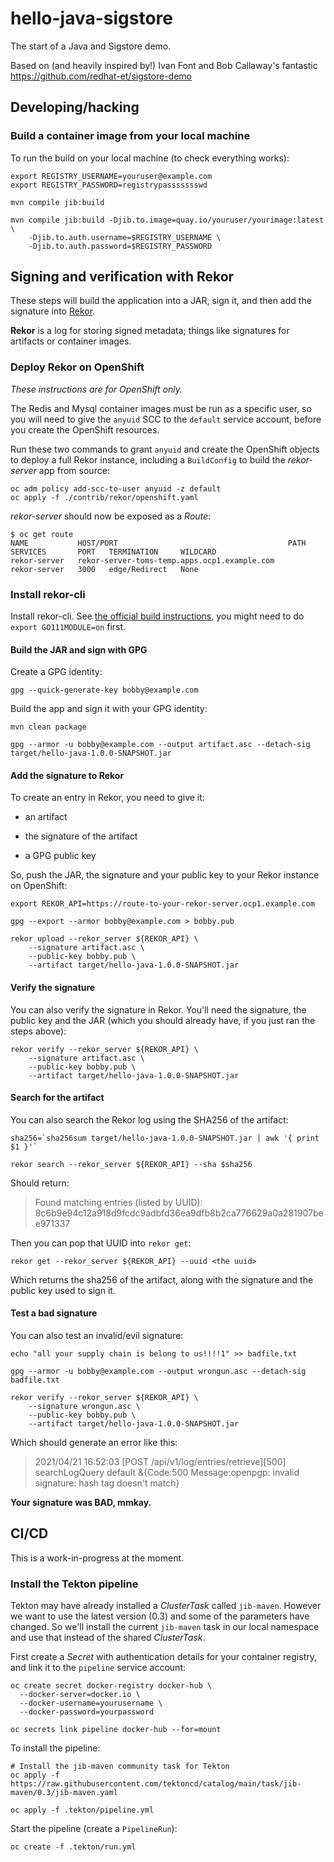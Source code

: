 # hello-java-sigstore

The start of a Java and Sigstore demo.

Based on (and heavily inspired by!) Ivan Font and Bob Callaway's fantastic <https://github.com/redhat-et/sigstore-demo>

## Developing/hacking

### Build a container image from your local machine

To run the build on your local machine (to check everything works):

    export REGISTRY_USERNAME=youruser@example.com
    export REGISTRY_PASSWORD=registrypassssssswd

    mvn compile jib:build

    mvn compile jib:build -Djib.to.image=quay.io/youruser/yourimage:latest \
        -Djib.to.auth.username=$REGISTRY_USERNAME \
        -Djib.to.auth.password=$REGISTRY_PASSWORD

## Signing and verification with Rekor

These steps will build the application into a JAR, sign it, and then add the signature into [Rekor][rekor].

**Rekor** is a log for storing signed metadata; things like signatures for artifacts or container images.

### Deploy Rekor on OpenShift

_These instructions are for OpenShift only._

The Redis and Mysql container images must be run as a specific user, so you will need to give the `anyuid` SCC to the `default` service account, before you create the OpenShift resources. 

Run these two commands to grant `anyuid` and create the OpenShift objects to deploy a full Rekor instance, including a `BuildConfig` to build the _rekor-server_ app from source:

    oc adm policy add-scc-to-user anyuid -z default
    oc apply -f ./contrib/rekor/openshift.yaml

_rekor-server_ should now be exposed as a _Route_:

    $ oc get route 
    NAME           HOST/PORT                                      PATH   SERVICES       PORT   TERMINATION     WILDCARD
    rekor-server   rekor-server-toms-temp.apps.ocp1.example.com          rekor-server   3000   edge/Redirect   None

### Install rekor-cli

Install rekor-cli. See [the official build instructions][cli], you might need to do `export GO111MODULE=on` first.

#### Build the JAR and sign with GPG

Create a GPG identity:

    gpg --quick-generate-key bobby@example.com

Build the app and sign it with your GPG identity:

    mvn clean package

    gpg --armor -u bobby@example.com --output artifact.asc --detach-sig target/hello-java-1.0.0-SNAPSHOT.jar

#### Add the signature to Rekor

To create an entry in Rekor, you need to give it:

- an artifact

- the signature of the artifact

- a GPG public key

So, push the JAR, the signature and your public key to your Rekor instance on OpenShift:

    export REKOR_API=https://route-to-your-rekor-server.ocp1.example.com

    gpg --export --armor bobby@example.com > bobby.pub

    rekor upload --rekor_server ${REKOR_API} \
        --signature artifact.asc \
        --public-key bobby.pub \
        --artifact target/hello-java-1.0.0-SNAPSHOT.jar

#### Verify the signature

You can also verify the signature in Rekor. You'll need the signature, the public key and the JAR (which you should already have, if you just ran the steps above):

    rekor verify --rekor_server ${REKOR_API} \
        --signature artifact.asc \
        --public-key bobby.pub \
        --artifact target/hello-java-1.0.0-SNAPSHOT.jar

#### Search for the artifact

You can also search the Rekor log using the SHA256 of the artifact:

    sha256=`sha256sum target/hello-java-1.0.0-SNAPSHOT.jar | awk '{ print $1 }'`

    rekor search --rekor_server ${REKOR_API} --sha $sha256

Should return:

> Found matching entries (listed by UUID):  
> 8c6b9e94c12a918d9fcdc9adbfd36ea9dfb8b2ca776629a0a281907bee971337

Then you can pop that UUID into `rekor get`:

    rekor get --rekor_server ${REKOR_API} --uuid <the uuid>

Which returns the sha256 of the artifact, along with the signature and the public key used to sign it.

#### Test a bad signature

You can also test an invalid/evil signature:

    echo "all your supply chain is belong to us!!!!1" >> badfile.txt

    gpg --armor -u bobby@example.com --output wrongun.asc --detach-sig badfile.txt

    rekor verify --rekor_server ${REKOR_API} \
        --signature wrongun.asc \
        --public-key bobby.pub \
        --artifact target/hello-java-1.0.0-SNAPSHOT.jar

Which should generate an error like this:

> 2021/04/21 16:52:03 [POST /api/v1/log/entries/retrieve][500] searchLogQuery default  &{Code:500 Message:openpgp: invalid signature: hash tag doesn't match}

**Your signature was BAD, mmkay.**

## CI/CD

This is a work-in-progress at the moment.

### Install the Tekton pipeline

Tekton may have already installed a _ClusterTask_ called `jib-maven`. However we want to use the latest version (0.3) and some of the parameters have changed. So we'll install the current `jib-maven` task in our local namespace and use that instead of the shared _ClusterTask_.

First create a _Secret_ with authentication details for your container registry, and link it to the `pipeline` service account:

```
oc create secret docker-registry docker-hub \
  --docker-server=docker.io \
  --docker-username=yourusername \
  --docker-password=yourpassword

oc secrets link pipeline docker-hub --for=mount
```

To install the pipeline:

```
# Install the jib-maven community task for Tekton
oc apply -f https://raw.githubusercontent.com/tektoncd/catalog/main/task/jib-maven/0.3/jib-maven.yaml

oc apply -f .tekton/pipeline.yml
```

Start the pipeline (create a `PipelineRun`):

```
oc create -f .tekton/run.yml
```

[cli]: https://sigstore.dev/get_started/client/
[rekor]: https://github.com/sigstore/rekor
